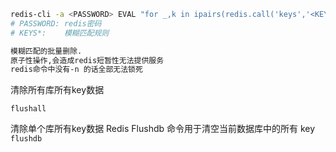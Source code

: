 ```bash
redis-cli -a <PASSWORD> EVAL "for _,k in ipairs(redis.call('keys','<KEYS*>')) do redis.call('del',k) end" 0 
# PASSWORD: redis密码
# KEYS*:    模糊匹配规则

模糊匹配的批量删除.
原子性操作,会造成redis短暂性无法提供服务
redis命令中没有-n 的话全部无法锁死
```


清除所有库所有key数据

```flushall```



清除单个库所有key数据
Redis Flushdb 命令用于清空当前数据库中的所有 key
```flushdb```

